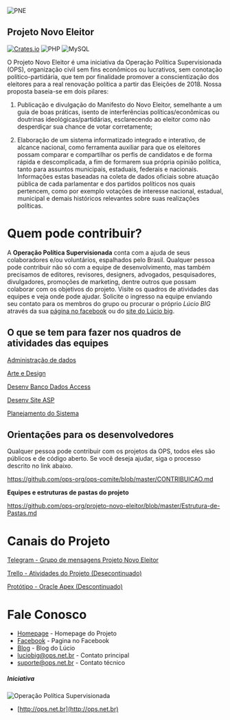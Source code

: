 ![PNE](https://projetonovoeleitor.files.wordpress.com/2018/01/cropped-logo-novo-eleitor2.png)
## Projeto Novo Eleitor

[![Crates.io](https://img.shields.io/crates/l/rustc-serialize.svg?maxAge=2592000)]()
![PHP](https://img.shields.io/badge/language-ASP.MVC-green.svg)
![MySQL](https://img.shields.io/badge/DB-MySQL-lightgrey.svg)

O Projeto Novo Eleitor é uma iniciativa da Operação Política Supervisionada (OPS), organização civil sem fins econômicos ou lucrativos, sem conotação político-partidária, que tem por finalidade promover a conscientização dos eleitores para a real renovação política a partir das Eleições de 2018.
Nossa proposta baseia-se em dois pilares:
1) Publicação e divulgação do Manifesto do Novo Eleitor, semelhante a um guia de boas práticas, isento de interferências políticas/econômicas ou doutrinas ideológicas/partidárias, esclarecendo ao eleitor como não desperdiçar sua chance de votar corretamente;

2) Elaboração de um sistema informatizado integrado e interativo, de alcance nacional, como ferramenta auxiliar para que os eleitores possam comparar e compartilhar os perfis de candidatos e de forma rápida e descomplicada, a fim de formarem sua própria opinião política, tanto para assuntos municipais, estaduais, federais e nacionais. Informações estas baseadas na coleta de dados oficiais sobre atuação pública de cada parlamentar e dos partidos políticos nos quais pertencem, como por exemplo votações de interesse nacional, estadual, municipal e demais históricos relevantes sobre suas realizações políticas.

# Quem pode contribuir?
A **Operação Política Supervisionada** conta com a ajuda de seus colaboradores e/ou voluntários, espalhados pelo Brasil. Qualquer pessoa pode contribuir não só com a equipe de desenvolvimento, mas também precisamos de editores, revisores, designers, advogados, pesquisadores, divulgadores, promoções de marketing, dentre outros que possam colaborar com os objetivos do projeto.
Visite os quadros de atividades das equipes e veja onde pode ajudar.
Solicite o ingresso na equipe enviando seu contato para os membros do grupo ou procurar o próprio *Lúcio BIG* através da sua [página no facebook](https://www.facebook.com/groups/operacaopoliticasupervisionada/) ou do [site do Lúcio big](http://www.luciobig.com.br/). 

## O que se tem para fazer nos quadros de atividades das equipes
[Administração de dados](https://github.com/ops-org/projeto-novo-eleitor/projects/4)

[Arte e Design](https://github.com/ops-org/projeto-novo-eleitor/projects/1)

[Desenv Banco Dados Access](https://github.com/ops-org/projeto-novo-eleitor/projects/6)

[Desenv Site ASP](https://github.com/ops-org/projeto-novo-eleitor/projects/7)

[Planejamento do Sistema](https://github.com/ops-org/projeto-novo-eleitor/projects/3)


## Orientações para os desenvolvedores

Qualquer pessoa pode contribuir com os projetos da OPS, todos eles são públicos e de código aberto. Se você deseja ajudar, siga o processo descrito no link abaixo.

https://github.com/ops-org/ops-comite/blob/master/CONTRIBUICAO.md

**Equipes e estruturas de pastas do projeto**

https://github.com/ops-org/projeto-novo-eleitor/blob/master/Estrutura-de-Pastas.md


# Canais do Projeto

[Telegram - Grupo de mensagens Projeto Novo Eleitor](https://web.telegram.org)

[Trello - Atividades do Projeto (Desecontinuado) ](https://trello.com/novoeleitor)

[Protótipo - Oracle Apex (Descontinuado)](https://apex.oracle.com/pls/apex/f?p=551361)


# Fale Conosco
* [Homepage](https://projetonovoeleitor.com.br) - Homepage do Projeto
* [Facebook](https://www.facebook.com/operacaopoliticasupervisionada) - Pagina no Facebook
* [Blog](http://luciobig.com.br) - Blog do Lúcio
* luciobig@ops.net.br - Contato principal
* suporte@ops.net.br - Contato técnico


##### Iniciativa

![Operação Política Supervisionada](https://github.com/ops-org/operacao-politica-supervisionada/blob/master/OPS/Content/images/logo_grande.png?raw=true)
* [http://ops.net.br](http://ops.net.br)
